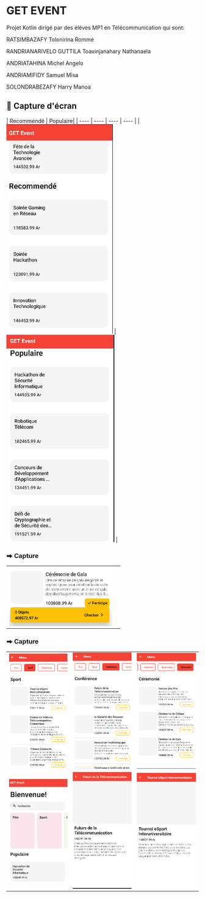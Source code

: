 #   GET EVENT
Projet Kotlin dirigé par des élèves MP1 en Télécommunication qui sont:

<p>RATSIMBAZAFY Tolonirina Rommé</p>
<p>RANDRIANARIVELO GUTTILA Toavinjanahary Nathanaela</p>
<p>ANDRIATAHINA Michel Angelo</p>
<p>ANDRIAMIFIDY Samuel Misa</p>
<p>SOLONDRABEZAFY Harry Manoa</p>

## 📱 Capture d'écran

| Recommendé   | Populaire|
| ---- | ---- | ---- | ---- |
| ![](images/home-screen-light.png) | ![](images/home-screen-dark.png) | 



### ⮕ Capture
|  |  |
| ---- | ---- |
| ![](images/spotlight-card-ui.png) 

### ⮕ Capture
|  |  |  |
| ---- | ---- | ---- |
| ![](images/light-theme-ui-1.png) | ![](images/light-theme-ui-2.png) | ![](images/light-theme-ui-3.png) |
| ![](images/dark-theme-ui-1.png) | ![](images/dark.png) | ![](images/dark-theme-ui-4.png) |

